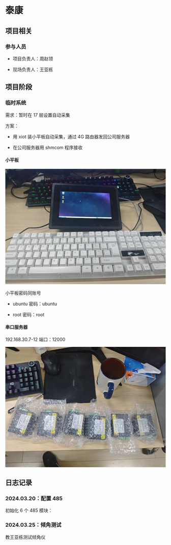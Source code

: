 # 泰康

## 项目相关

### 参与人员

- 项目负责人：周赵领

- 现场负责人：王亚栋

## 项目阶段

### 临时系统

需求：暂时在 17 层设置自动采集

方案：

- 用 xiot 装小平板自动采集，通过 4G 路由器发回公司服务器

- 在公司服务器用 shmcom 程序接收

#### 小平板

![alt text](img/image.png)

小平板密码同账号

- ubuntu 密码：ubuntu

- root 密码：root

#### 串口服务器

192.168.30.7-12 端口：12000

![alt text](./img/0320-rs485.png)

## 日志记录

### 2024.03.20：配置 485

初始化 6 个 485 模块：

### 2024.03.25：倾角测试

教王亚栋测试倾角仪
